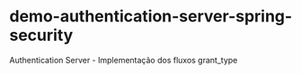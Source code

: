 # demo-authentication-server-spring-security
Authentication Server - Implementação dos fluxos grant_type
